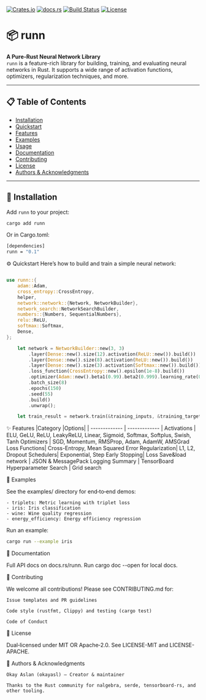 <!-- Badges -->
[![Crates.io](https://img.shields.io/crates/v/runn)](https://crates.io/crates/runn)
[![docs.rs](https://img.shields.io/docsrs/runn)](https://docs.rs/runn)
[![Build Status](https://img.shields.io/github/actions/workflow/status/okayasl/runn/ci.yml?branch=main)](https://github.com/okayasl/runn/actions)
[![License](https://img.shields.io/badge/license-MIT%20%7C%20Apache--2.0-blue)](LICENSE-MIT)

# 📦 runn

**A Pure-Rust Neural Network Library**  
`runn` is a feature-rich library for building, training, and evaluating neural networks in Rust. It supports a wide range of activation functions, optimizers, regularization techniques, and more.

---

## 📋 Table of Contents

- [Installation](#-installation)
- [Quickstart](#-quickstart)
- [Features](#-features)
- [Examples](#-examples)
- [Usage](#-usage)
- [Documentation](#-documentation)
- [Contributing](#-contributing)
- [License](#-license)
- [Authors & Acknowledgments](#-authors--acknowledgments)

---

## 💾 Installation

Add `runn` to your project:

```bash
cargo add runn
```


Or in Cargo.toml:

```bash
[dependencies]
runn = "0.1"
```

⚙️ Quickstart
Here’s how to build and train a simple neural network:

```rust

use runn::{
    adam::Adam,
    cross_entropy::CrossEntropy,
    helper,
    network::network::{Network, NetworkBuilder},
    network_search::NetworkSearchBuilder,
    numbers::{Numbers, SequentialNumbers},
    relu::ReLU,
    softmax::Softmax,
    Dense,
};

    let network = NetworkBuilder::new(3, 3)
        .layer(Dense::new().size(12).activation(ReLU::new()).build())
        .layer(Dense::new().size(8).activation(ReLU::new()).build())
        .layer(Dense::new().size(3).activation(Softmax::new()).build())
        .loss_function(CrossEntropy::new().epsilon(1e-8).build())
        .optimizer(Adam::new().beta1(0.99).beta2(0.999).learning_rate(0.0035).build())
        .batch_size(8)
        .epochs(150)
        .seed(55)
        .build()
        .unwrap();

    let train_result = network.train(&training_inputs, &training_targets);
```


✨ Features
|Category	|Options|
| ------------- | ------------- |
Activations |	ELU, GeLU, ReLU, LeakyReLU, Linear, Sigmoid, Softmax, Softplus, Swish, Tanh
Optimizers |	SGD, Momentum, RMSProp, Adam, AdamW, AMSGrad
Loss Functions|	Cross-Entropy, Mean Squared Error
Regularization|	L1, L2, Dropout
Schedulers|	Exponential, Step
Early Stopping|	Loss
Save&load network | JSON & MessagePack
Logging Summary | TensorBoard
Hyperparameter Search | Grid search




📂 Examples

See the examples/ directory for end‑to‑end demos:

    - triplets: Metric learning with triplet loss
    - iris: Iris classification
    - wine: Wine quality regression
    - energy_efficiency: Energy efficiency regression

Run an example:

```bash
cargo run --example iris
```

📖 Documentation

Full API docs on docs.rs/runn. Run cargo doc --open for local docs.


🤝 Contributing

We welcome all contributions! Please see CONTRIBUTING.md for:

    Issue templates and PR guidelines

    Code style (rustfmt, Clippy) and testing (cargo test)

    Code of Conduct

📜 License

Dual‑licensed under MIT OR Apache‑2.0. See LICENSE-MIT and LICENSE-APACHE.    

👤 Authors & Acknowledgments

    Okay Aslan (okayasl) – Creator & maintainer

    Thanks to the Rust community for nalgebra, serde, tensorboard-rs, and other tooling.